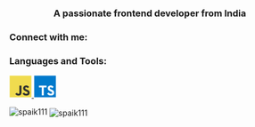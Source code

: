 <h3 align="center">A passionate frontend developer from India</h3>

<h3 align="left">Connect with me:</h3>
<p align="left">
</p>

<h3 align="left">Languages and Tools:</h3>
<p align="left"> <a href="https://developer.mozilla.org/en-US/docs/Web/JavaScript" target="_blank" rel="noreferrer"> <img src="https://raw.githubusercontent.com/devicons/devicon/master/icons/javascript/javascript-original.svg" alt="javascript" width="40" height="40"/> </a> <a href="https://www.typescriptlang.org/" target="_blank" rel="noreferrer"> <img src="https://raw.githubusercontent.com/devicons/devicon/master/icons/typescript/typescript-original.svg" alt="typescript" width="40" height="40"/> </a> </p>

<p><img align="left" src="https://read-me-zeta-six.vercel.app/api/top-langs?username=spaik111&show_icons=true&locale=en&layout=compact" alt="spaik111" /></p>

<p>&nbsp;<img align="center" src="https://read-me-zeta-six.vercel.app/api?username=spaik111&show_icons=true&locale=en" alt="spaik111" /></p>
